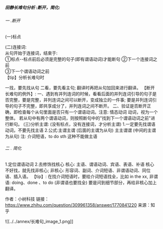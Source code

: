 
##### 田静长难句分析 :断开，简化:  
###### 一 .断开

(一)标点

(二)连接词:  
从句开始于连接词，结束于:  
①标点--标点前后必须是完整的句子(即有谓语动词)才能断句
②下一个连接词之前  
③下一个谓语动词之前  
【tip】分析长难句时

一找，要先找从句
二看，要先看主句; 翻译时再把从句加回来进行翻译。
【断开长难句的例外】:
一、遇到有并列连词的时候，看看后面的并列连词引导的句子是否完整，要是完整，并列连词之间可以断开，变成独立的一件事; 要是并列连词引导的句子不完整，即共享成分了，并列连词之间不断开。
二、验证是否断开正确，即检查每个从句里面是否只有一个谓语动词。注意: 情态动词
动词，视为一个整体。
若从句中有两个谓语动词，则按照断句中的"找到下一个谓语动词之前"进行断句。
(三)分析主谓: (没有标点，没有连接词，才分析主谓)
1.一定要先找谓语动词，不要先找主语
2.公式:主谓主谓 (后面的主谓为从句)
主主谓谓 (中间的主谓为从句)
注: 介词短语，to do sth 这种不能做主语

###### 二 . 简化
1.定位谓语动词
2.去修饰找核心
核心: 主语、谓语动词、宾语、表语、补语
核心不好找，就先找非核心;
非核心: 形容词、副词、介词短语、非谓语动词、同位语、插入语。
【tip】: 在找介词短语时，要给介词短语找全，比如 in the xx,
非谓语: doing、done 、to do (非谓语也要找全)
要是问到细节部分，再给非核心加上翻译。


作者：小树科技
链接： https://www.zhihu.com/question/309961358/answer/1770841220
来源：知乎

![[../../annex/长难句_image_1.png]]








































